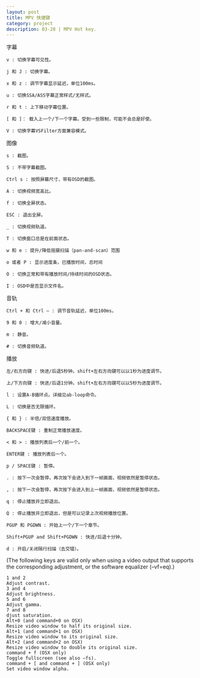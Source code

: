 ```yaml
---
layout: post
title: MPV 快捷键
category: project
description: 03-28 | MPV Hot key.
---
```


字幕

    v : 切换字幕可见性。

    j 和 J : 切换字幕。

    x 和 z : 调节字幕显示延迟，单位100ms。

    u : 切换SSA/ASS字幕正常样式/无样式。

    r 和 t : 上下移动字幕位置。

    [ 和 ]： 载入上一个/下一个字幕。受到一些限制，可能不会总是好使。

    V : 切换字幕VSFilter方面兼容模式。



图像

    s : 截图。

    S : 不带字幕截图。

    Ctrl s : 按照屏幕尺寸，带有OSD的截图。

    A : 切换视频宽高比。

    f : 切换全屏状态。

    ESC : 退出全屏。

    _ : 切换视频轨道。

    T : 切换窗口总是在前面状态。

    w 和 e : 提升/降低摇摄扫描（pan-and-scan）范围

    o 或者 P : 显示进度条，已播放时间，总时间

    O : 切换正常和带有播放时间/持续时间的OSD状态。

    I : OSD中是否显示文件名。



音轨

    Ctrl + 和 Ctrl – : 调节音轨延迟，单位100ms。

    9 和 0 : 增大/减小音量。

    m : 静音。

    # : 切换音频轨道。




播放

    左/右方向键 : 快进/后退5秒钟。shift+左右方向键可以以1秒为进度调节。

    上/下方向键 : 快进/后退1分钟。shift+左右方向键可以以5秒为进度调节。

    l : 设置A-B循环点。详细见ab-loop命令。

    L : 切换是否无限循环。

    { 和 } : 半倍/双倍速度播放。

    BACKSPACE键 : 重制正常播放速度。

    < 和 > : 播放列表后一个/前一个。

    ENTER键 : 播放列表后一个。

    p / SPACE键 : 暂停。

    . : 按下一次会暂停，再次按下会进入到下一帧画面，视频依然是暂停状态。

    , : 按下一次会暂停，再次按下会进入到上一帧画面，视频依然是暂停状态。

    q : 停止播放并立即退出。

    Q : 停止播放并立即退出，但是可以记录上次视频播放位置。

    PGUP 和 PGDWN : 开始上一个/下一个章节。

    Shift+PGUP and Shift+PGDWN : 快进/后退十分钟。

    d : 开启/关闭隔行扫描（去交错）。




(The following keys are valid only when using a video output that supports the corresponding adjustment, or the software equalizer (–vf=eq).)

    1 and 2
    Adjust contrast.
    3 and 4
    Adjust brightness.
    5 and 6
    Adjust gamma.
    7 and 8
    djust saturation.
    Alt+0 (and command+0 on OSX)
    Resize video window to half its original size.
    Alt+1 (and command+1 on OSX)
    Resize video window to its original size.
    Alt+2 (and command+2 on OSX)
    Resize video window to double its original size.
    command + f (OSX only)
    Toggle fullscreen (see also –fs).
    command + [ and command + ] (OSX only)
    Set video window alpha.
